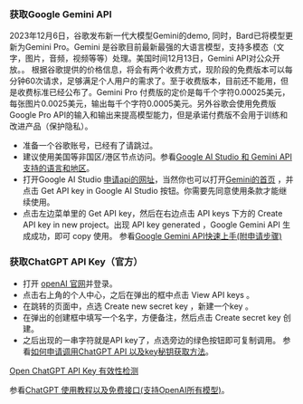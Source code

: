 ###  获取Google Gemini API
2023年12月6日，谷歌发布新一代大模型Gemini的demo, 同时，Bard已将模型更新为Gemini Pro。Gemini 是谷歌目前最新最强的大语言模型，支持多模态（文字，图片，音频，视频等等）处理。美国时间12月13日，Gemini API对公众开放。。
根据谷歌提供的价格信息，将会有两个收费方式，现阶段的免费版本可以每分钟60次请求，足够满足个人用户的需求了。至于收费版本，目前还不能用，但是收费标准已经公布了。Gemini Pro 付费版的定价是每千个字符0.00025美元，每张图片0.0025美元，输出每千个字符0.0005美元。另外谷歌会使用免费版Google Pro API的输入和输出来提高模型能力，但是承诺付费版不会用于训练和改进产品（保护隐私）。
- 准备一个谷歌账号，已经有了请跳过。
- 建议使用美国等非国区/港区节点访问。参看[Google AI Studio 和 Gemini API 支持的语言和地区](https://ai.google.dev/available_regions?hl=zh-cn)。
- 打开Google AI Studio [申请api的网址](https://makersuite.google.com/app/apikey)，当然你也可以打开[Gemini的首页](http://ai.google.dev) ，并点击 Get API key in Google AI Studio 按钮。你需要先同意使用条款才能继续使用。
- 点击左边菜单里的 Get API key，然后在右边点击 API keys 下方的 Create API key in new project。出现 API key generated ，Google Gemini API 生成成功，即可 copy 使用。
参看[Google Gemini API快速上手(附申请步骤)](https://blog.csdn.net/zwqjoy/article/details/135058668)

###  获取ChatGPT API Key（官方）
- 打开 [openAI 官网](https://platform.openai.com/)并登录。
- 点击右上角的个人中心，之后在弹出的框中点击 View API keys 。
- 在跳转的页面中，点选 Create new secret key ，新建一个key 。
- 在弹出的创建框中填写一个名字，方便备注，然后点击 Create secret key 创建。
- 之后出现的一串字符就是API key了，点选旁边的绿色按钮即可复制调用。
参看[如何申请调用ChatGPT API 以及key秘钥获取方法](https://zhuanlan.zhihu.com/p/651877443)。

[Open ChatGPT API Key 有效性检测](http://tools.lbbit.top/check_key_valid/)

参看[ChatGPT 使用教程以及免费接口(支持OpenAI所有模型)](https://t66y.com/htm_data/2403/7/6229592.html)。